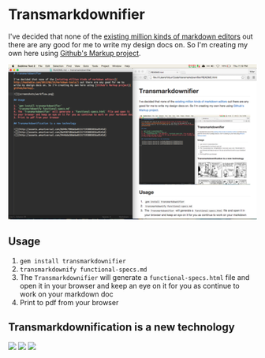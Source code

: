# Transmarkdownifier

I've decided that none of the [existing million kinds of markdown editors](http://mashable.com/2013/06/24/markdown-tools/) out there are any good for me to write my design docs on. So I'm creating my own here using [Github's Markup project](github/markup).

![](screenshots/workflow.png)

## Usage

1. `gem install transmarkdownifier`
2. `transmarkdownify functional-specs.md`
4. The `Transmarkdownifier` will generate a `functional-specs.html` file and open it in your browser and keep an eye on it for you as continue to work on your markdown doc
5. Print to pdf from your browser

## Transmarkdownification is a new technology

![](http://assets.amuniversal.com/8d40c700deba01317193005056a9545d)
![](http://assets.amuniversal.com/8e9507d0deba01317193005056a9545d)
![](http://assets.amuniversal.com/9446da50deba01317193005056a9545d)
